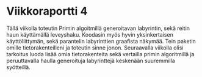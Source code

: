 # Viikkoraportti 4

Tällä viikolla toteutin Primin algoitmillä generoitavan labyrintin, sekä reitin haun 
käyttämällä leveyshaku. Koodasin myös hyvin yksinkertaisen käyttöliittymän, sekä
parantelin labyrinttien graafista näkymää. Tein paketin omille tietorakenteilleni ja
toteutin sinne jonon.
Seuraavalla viikolla olisi tarkoitus luoda lisää omia tietorakenteita sekä vertailla 
primin algoritmillä ja peruuttavalla haulla generoituja labyrinttejä keskenään 
suuremmilla syötteillä.

